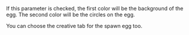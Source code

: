 If this parameter is checked, the first color will be the background of the egg. 
The second color will be the circles on the egg. 

You can choose the creative tab for the spawn egg too.